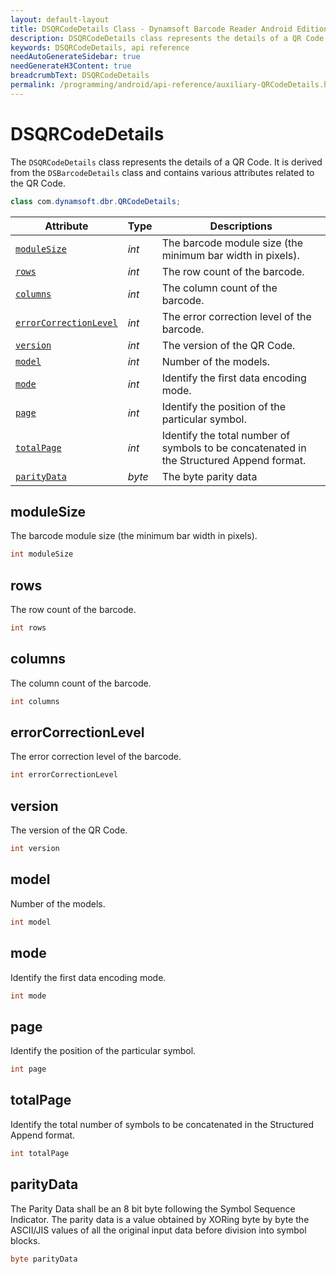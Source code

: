 ```yaml
---
layout: default-layout
title: DSQRCodeDetails Class - Dynamsoft Barcode Reader Android Edition
description: DSQRCodeDetails class represents the details of a QR Code. It is derived from the DSBarcodeDetails class and contains various attributes related to the QR Code.
keywords: DSQRCodeDetails, api reference
needAutoGenerateSidebar: true
needGenerateH3Content: true
breadcrumbText: DSQRCodeDetails
permalink: /programming/android/api-reference/auxiliary-QRCodeDetails.html
---
```


# DSQRCodeDetails

The `DSQRCodeDetails` class represents the details of a QR Code. It is derived from the `DSBarcodeDetails` class and contains various attributes related to the QR Code.

```java
class com.dynamsoft.dbr.QRCodeDetails;
```

| Attribute | Type | Descriptions |
|---------- | ---- | ------------ |
| [`moduleSize`](#modulesize) | *int* | The barcode module size (the minimum bar width in pixels). |
| [`rows`](#rows) | *int* | The row count of the barcode.   |
| [`columns`](#columns) | *int* | The column count of the barcode. |
| [`errorCorrectionLevel`](#errorcorrectionlevel) | *int* | The error correction level of the barcode.   |
| [`version`](#version) | *int* | The version of the QR Code. |
| [`model`](#model) | *int* | Number of the models. |
| [`mode`](#mode) | *int* | Identify the first data encoding mode. |
| [`page`](#page) | *int* | Identify the position of the particular symbol. |
| [`totalPage`](#totalpage) | *int* | Identify the total number of symbols to be concatenated in the Structured Append format. |
| [`parityData`](#paritydata) | *byte* | The byte parity data |

## moduleSize

The barcode module size (the minimum bar width in pixels).

```java
int moduleSize
```

## rows

The row count of the barcode.  

```java
int rows
```

## columns

The column count of the barcode.

```java
int columns
```

## errorCorrectionLevel

The error correction level of the barcode.  

```java
int errorCorrectionLevel
```

## version

The version of the QR Code.

```java
int version
```

## model

Number of the models.

```java
int model
```

## mode

Identify the first data encoding mode.

```java
int mode
```

## page

Identify the position of the particular symbol.

```java
int page
```

## totalPage

Identify the total number of symbols to be concatenated in the Structured Append format.

```java
int totalPage
```

## parityData

The Parity Data shall be an 8 bit byte following the Symbol Sequence Indicator. The parity data is a value obtained by XORing byte by byte the ASCII/JIS values of all the original input data before division into symbol blocks.

```java
byte parityData
```
